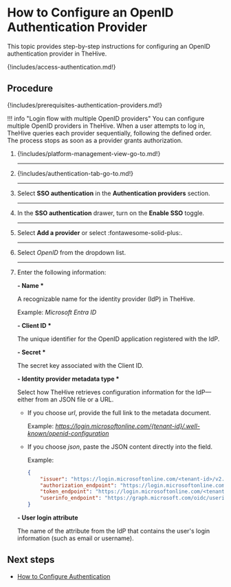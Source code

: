 # How to Configure an OpenID Authentication Provider

 <!-- md:version 5.5 --> <!-- md:license Platinum -->

This topic provides step-by-step instructions for configuring an OpenID authentication provider in TheHive.

{!includes/access-authentication.md!}

<h2>Procedure</h2>

{!includes/prerequisites-authentication-providers.md!}

!!! info "Login flow with multiple OpenID providers"
    You can configure multiple OpenID providers in TheHive. When a user attempts to log in, TheHive queries each provider sequentially, following the defined order. The process stops as soon as a provider grants authorization.

1. {!includes/platform-management-view-go-to.md!}

    ---

2. {!includes/authentication-tab-go-to.md!}

    ---

3. Select **SSO authentication** in the **Authentication providers** section.

    ---

4. In the **SSO authentication** drawer, turn on the **Enable SSO** toggle.

    ---

5. Select **Add a provider** or select :fontawesome-solid-plus:.

    ---

6. Select *OpenID* from the dropdown list.

    ---

7. Enter the following information:

    **- Name \***

    A recognizable name for the identity provider (IdP) in TheHive.

    Example: *Microsoft Entra ID*

    **- Client ID \***

    The unique identifier for the OpenID application registered with the IdP.

    **- Secret \***

    The secret key associated with the Client ID.

    **- Identity provider metadata type \***

    Select how TheHive retrieves configuration information for the IdP—either from an JSON file or a URL.

    * If you choose *url*, provide the full link to the metadata document.
    
        Example: *https://login.microsoftonline.com/{tenant-id}/.well-known/openid-configuration*

    * If you choose *json*, paste the JSON content directly into the field.
    
        Example: 

        ``` json
        {
            "issuer": "https://login.microsoftonline.com/<tenant-id>/v2.0",
            "authorization_endpoint": "https://login.microsoftonline.com/<tenant-id>/oauth2/v2.0/authorize",
            "token_endpoint": "https://login.microsoftonline.com/<tenant-id>/oauth2/v2.0/token",
            "userinfo_endpoint": "https://graph.microsoft.com/oidc/userinfo"
        }
        ```

    **- User login attribute**

    The name of the attribute from the IdP that contains the user's login information (such as email or username).

<h2>Next steps</h2>

* [How to Configure Authentication](configure-authentication.md)